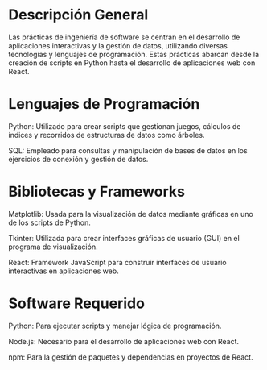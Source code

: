 # Descripción General
Las prácticas de ingeniería de software se centran en el desarrollo de aplicaciones interactivas y la gestión de datos, utilizando diversas tecnologías y lenguajes de programación. Estas prácticas abarcan desde la creación de scripts en Python hasta el desarrollo de aplicaciones web con React.

# Lenguajes de Programación
Python: Utilizado para crear scripts que gestionan juegos, cálculos de índices y recorridos de estructuras de datos como árboles.

SQL: Empleado para consultas y manipulación de bases de datos en los ejercicios de conexión y gestión de datos.

# Bibliotecas y Frameworks
Matplotlib: Usada para la visualización de datos mediante gráficas en uno de los scripts de Python.

Tkinter: Utilizada para crear interfaces gráficas de usuario (GUI) en el programa de visualización.

React: Framework JavaScript para construir interfaces de usuario interactivas en aplicaciones web.

# Software Requerido

Python: Para ejecutar scripts y manejar lógica de programación.

Node.js: Necesario para el desarrollo de aplicaciones web con React.

npm: Para la gestión de paquetes y dependencias en proyectos de React.
